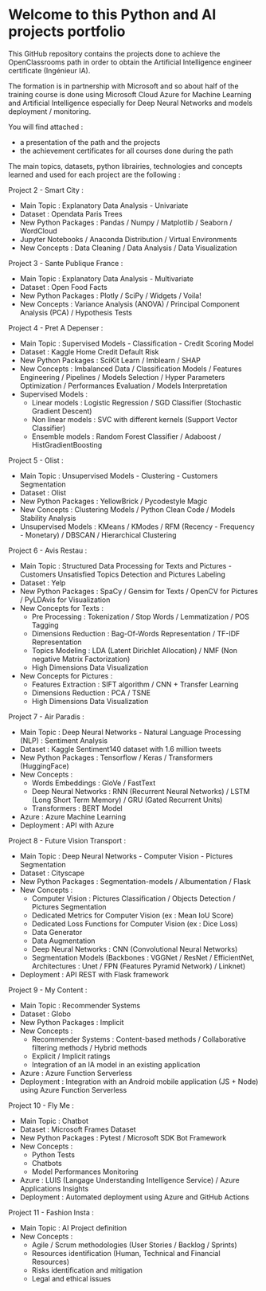 # Welcome to this Python and AI projects portfolio

This GitHub repository contains the projects done to achieve the OpenClassrooms path in order to obtain the Artificial Intelligence engineer certificate (Ingénieur IA).

The formation is in partnership with Microsoft and so about half of the training course is done using Microsoft Cloud Azure for Machine Learning and Artificial Intelligence especially for Deep Neural Networks and models deployment / monitoring.

You will find attached :
- a presentation of the path and the projects
- the achievement certificates for all courses done during the path

The main topics, datasets, python librairies, technologies and concepts learned and used for each project are the following :

Project 2 - Smart City :
- Main Topic : Explanatory Data Analysis - Univariate
- Dataset : Opendata Paris Trees
- New Python Packages : Pandas / Numpy / Matplotlib / Seaborn / WordCloud
- Jupyter Notebooks / Anaconda Distribution / Virtual Environments
- New Concepts : Data Cleaning / Data Analysis / Data Visualization

Project 3 - Sante Publique France :
- Main Topic : Explanatory Data Analysis - Multivariate
- Dataset : Open Food Facts
- New Python Packages : Plotly / SciPy / Widgets / Voila!
- New Concepts : Variance Analysis (ANOVA) / Principal Component Analysis (PCA) / Hypothesis Tests

Project 4 - Pret A Depenser :
- Main Topic : Supervised Models - Classification - Credit Scoring Model 
- Dataset : Kaggle Home Credit Default Risk
- New Python Packages : SciKit Learn / Imblearn / SHAP
- New Concepts : Imbalanced Data / Classification Models / Features Engineering / Pipelines / Models Selection / Hyper Parameters Optimization / Performances Evaluation / Models Interpretation
- Supervised Models : 
   + Linear models : Logistic Regression / SGD Classifier (Stochastic Gradient Descent)
   + Non linear models : SVC with different kernels (Support Vector Classifier) 
   + Ensemble models : Random Forest Classifier / Adaboost / HistGradientBoosting 

Project 5 - Olist :
- Main Topic : Unsupervised Models - Clustering - Customers Segmentation
- Dataset : Olist
- New Python Packages : YellowBrick / Pycodestyle Magic
- New Concepts : Clustering Models / Python Clean Code / Models Stability Analysis
- Unsupervised Models : KMeans / KModes / RFM (Recency - Frequency - Monetary) / DBSCAN / Hierarchical Clustering

Project 6 - Avis Restau :
- Main Topic : Structured Data Processing for Texts and Pictures - Customers Unsatisfied Topics Detection and Pictures Labeling
- Dataset : Yelp
- New Python Packages : SpaCy / Gensim for Texts / OpenCV for Pictures / PyLDAvis for Visualization
- New Concepts for Texts : 
   + Pre Processing : Tokenization / Stop Words / Lemmatization / POS Tagging
   + Dimensions Reduction : Bag-Of-Words Representation / TF-IDF Representation
   + Topics Modeling : LDA (Latent Dirichlet Allocation) / NMF (Non negative Matrix Factorization)
   + High Dimensions Data Visualization
- New Concepts for Pictures : 
   + Features Extraction : SIFT algorithm / CNN + Transfer Learning
   + Dimensions Reduction : PCA / TSNE
   + High Dimensions Data Visualization

Project 7 - Air Paradis :
- Main Topic : Deep Neural Networks - Natural Language Processing (NLP) : Sentiment Analysis
- Dataset : Kaggle Sentiment140 dataset with 1.6 million tweets
- New Python Packages : Tensorflow / Keras / Transformers (HuggingFace)
- New Concepts : 
   + Words Embeddings : GloVe / FastText
   + Deep Neural Networks : RNN (Recurrent Neural Networks) / LSTM (Long Short Term Memory) / GRU (Gated Recurrent Units)
   + Transformers : BERT Model
- Azure : Azure Machine Learning
- Deployment : API with Azure

Project 8 - Future Vision Transport :
- Main Topic : Deep Neural Networks - Computer Vision - Pictures Segmentation
- Dataset : Cityscape
- New Python Packages : Segmentation-models / Albumentation / Flask
- New Concepts : 
   + Computer Vision : Pictures Classification / Objects Detection / Pictures Segmentation
   + Dedicated Metrics for Computer Vision (ex : Mean IoU Score)
   + Dedicated Loss Functions for Computer Vision (ex : Dice Loss)
   + Data Generator
   + Data Augmentation
   + Deep Neural Networks : CNN (Convolutional Neural Networks)
   + Segmentation Models (Backbones : VGGNet / ResNet / EfficientNet, Architectures : Unet / FPN (Features Pyramid Network) / Linknet)
- Deployment : API REST with Flask framework

Project 9 - My Content :
- Main Topic : Recommender Systems
- Dataset : Globo
- New Python Packages : Implicit
- New Concepts : 
   + Recommender Systems : Content-based methods / Collaborative filtering methods / Hybrid methods
   + Explicit / Implicit ratings
   + Integration of an IA model in an existing application
- Azure : Azure Function Serverless
- Deployment : Integration with an Android mobile application (JS + Node) using Azure Function Serverless
 
Project 10 - Fly Me :
- Main Topic : Chatbot
- Dataset : Microsoft Frames Dataset
- New Python Packages : Pytest / Microsoft SDK Bot Framework
- New Concepts :
   + Python Tests
   + Chatbots
   + Model Performances Monitoring 
- Azure : LUIS (Langage Understanding Intelligence Service) / Azure Applications Insights
- Deployment : Automated deployment using Azure and GitHub Actions

Project 11 - Fashion Insta :
- Main Topic : AI Project definition
- New Concepts :
   + Agile / Scrum methodologies (User Stories / Backlog / Sprints)
   + Resources identification (Human, Technical and Financial Resources)
   + Risks identification and mitigation
   + Legal and ethical issues
